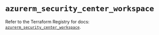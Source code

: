 # `azurerm_security_center_workspace`

Refer to the Terraform Registry for docs: [`azurerm_security_center_workspace`](https://registry.terraform.io/providers/hashicorp/azurerm/4.34.0/docs/resources/security_center_workspace).
